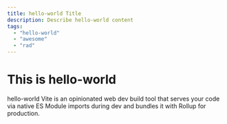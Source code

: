 ```yaml
---
title: hello-world Title
description: Describe hello-world content
tags:
  - "hello-world"
  - "awesome"
  - "rad"
---
```


# This is hello-world

hello-world Vite is an opinionated web dev build tool that serves your code via native ES Module imports during dev and bundles it with Rollup for production.

